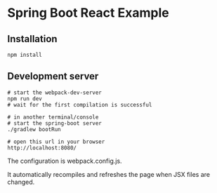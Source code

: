 Spring Boot React Example
============================

Installation
-------------

```
npm install
```

Development server
--------------------

```
# start the webpack-dev-server
npm run dev
# wait for the first compilation is successful

# in another terminal/console
# start the spring-boot server
./gradlew bootRun

# open this url in your browser
http://localhost:8080/
```

The configuration is webpack.config.js.

It automatically recompiles and refreshes the page when JSX files are changed.
